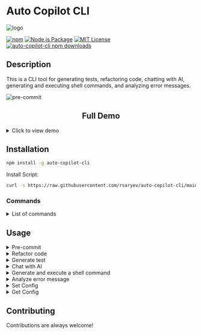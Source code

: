 # Auto Copilot CLI

![logo](https://user-images.githubusercontent.com/70219513/236394679-7b1f4ac4-4454-4e91-97ea-41326d1df5b4.png)

[![npm](https://img.shields.io/npm/v/auto-copilot-cli)](https://www.npmjs.com/package/auto-copilot-cli)
[![Node.js Package](https://github.com/rsaryev/auto-copilot-cli/actions/workflows/npm-publish.yml/badge.svg)](https://github.com/rsaryev/auto-copilot-cli/actions/workflows/npm-publish.yml)
[![MIT License](https://img.shields.io/badge/license-MIT-blue)](https://github.com/transitive-bullshit/chatgpt-api/blob/main/license)
[![auto-copilot-cli npm downloads](https://img.shields.io/npm/dt/auto-copilot-cli)](https://www.npmjs.com/package/auto-copilot-cli)

## Description

This is a CLI tool for generating tests, refactoring code, chatting with AI, generating and executing shell commands, and analyzing error messages.

![pre-commit](https://github.com/rsaryev/auto-copilot-cli/assets/70219513/ab8e1832-398c-4f25-8a03-6fa931bb0119)


<h2 align="center">Full Demo</h2>

<details>
  <summary>Click to view demo</summary>

https://github.com/rsaryev/auto-copilot-cli/assets/70219513/08fd6f15-133d-4fdd-8a1a-aa350d17ce1e

</details>

## Installation

```bash
npm install -g auto-copilot-cli
```

Install Script:

```bash
curl -s https://raw.githubusercontent.com/rsaryev/auto-copilot-cli/main/deployment/deploy.bash | bash
```

### Commands

<details>
  <summary>List of commands</summary>

- `test <file>` - Generate test
    - Options:
        - `-p, --prompt <prompt>` - Prompt for AI
        - `-o, --output <file>` - Output file
- `refactor <file>` - Refactor code
    - Options:
        - `-p, --prompt <prompt>` - Prompt for AI
        - `-o, --output <file>` - Output file
- `chat <chat>` - Chat with AI
    - Options:
        - `-p, --prompt <prompt>` - Prompt for AI
- `shell <goal>` - Generate and execute a shell command
- `pre-commit` - Analyzes git diff and generates a commit message
    - Options:
        - `-y, --yes` - Skip confirmation
- `analyze <exec>` - Experimental feature, analyze error message and suggest a solution
- `config <key> <value>` - Set config
- `get-config` - Print config

### Options

- `-h, --help` - display help for command
- `-V, --version` - output the version number

</details>

## Usage

<details>
  <summary>Pre-commit</summary>

```bash
# Analyzes git diff and generates a commit message
$ copilot pre-commit

# Analyzes git diff and generates a commit message with skip confirmation
$ copilot pre-commit -y
```

</details>

<details>
  <summary>Refactor code</summary>

```bash
# Refactor code
$ copilot refactor ./server.js

# Refactor code with prompt
$ copilot refactor ./server.js -p "use typescript"

# Refactor code with prompt and output
$ copilot refactor ./server.js -p "use typescript" -o ./server.ts
```

</details>

<details>
  <summary>Generate test</summary>

```bash
# Generate test
$ copilot test ./server.js

# Generate test with prompt
$ copilot test ./server.js -p "use jest framework"

# Generate test with prompt and output
$ copilot test ./server.js -p "use jest framework" -o ./server.test.js
```

</details>

<details>
  <summary>Chat with AI</summary>

```bash
# Chat with AI
$ copilot chat "How are you?"

# Chat with AI with prompt
$ copilot chat "How many types in typescript are there?" -p "Software Engineering"
```

</details>

<details>
  <summary>Generate and execute a shell command</summary>

```bash
# Rename all files in the current directory to lowercase
$ copilot shell "rename files in the current directory to lowercase"

# Convert all images in the current directory to size 100x100
$ copilot shell "convert all images in the current directory to size 100x100"

# Create a file with implementation of binary search
$ copilot shell "create a js file with implementation of binary search"

# Create a simple web server in Node.js using Koajs
$ copilot shell "create a simple web server in Node.js using Koajs"

# Start PostgreSQL in Docker
$ copilot shell "start PostgreSQL in Docker"
```

</details>

<details>
  <summary>Analyze error message</summary>

```bash
# Analyze error message
$ copilot analyze "node ./server.js"
```

</details>

<details>
  <summary>Set Config</summary>

```bash
# Set openai api key
$ copilot config OPENAI_API_KEY <api_key>

# Set openai base url
$ copilot config OPEN_AI_BASE_URL <base_url>

# Set openai model
$ copilot config MODEL <model>
```

</details>

<details>
  <summary>Get Config</summary>

```bash
# Print config
$ copilot get-config
```

</details>

## Contributing

Contributions are always welcome!
